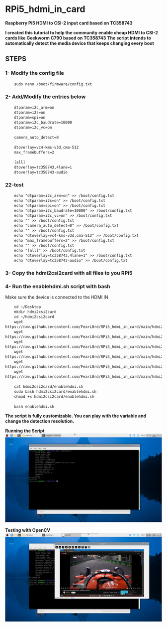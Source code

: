 # RPi5_hdmi_in_card
**Raspberry Pi5 HDMI to CSI-2 input card based on TC358743**

**I created this tutorial to help the community enable cheap HDMI to CSI-2 cards like Geekworm C790 based on TC358743**
**The script intends to automatically detect the media device that keeps changing every boot**

## STEPS

### 1- Modify the config file 
        sudo nano /boot/firmware/config.txt

### 2- Add/Modify the entries below

        dtparam=i2c_arm=on
        dtparam=i2s=on
        dtparam=spi=on
        dtparam=i2c_baudrate=10000
        dtparam=i2c_vc=on
        
        camera_auto_detect=0
        
        dtoverlay=vc4-kms-v3d,cma-512
        max_framebuffers=2

        [all]
        dtoverlay=tc358743,4lane=1
        dtoverlay=tc358743-audio
### 22-test


        echo "dtparam=i2c_arm=on" >> /boot/config.txt
        echo "dtparam=i2s=on" >> /boot/config.txt
        echo "dtparam=spi=on" >> /boot/config.txt
        echo "dtparam=i2c_baudrate=10000" >> /boot/config.txt
        echo "dtparam=i2c_vc=on" >> /boot/config.txt
        echo "" >> /boot/config.txt
        echo "camera_auto_detect=0" >> /boot/config.txt
        echo "" >> /boot/config.txt
        echo "dtoverlay=vc4-kms-v3d,cma-512" >> /boot/config.txt
        echo "max_framebuffers=2" >> /boot/config.txt
        echo "" >> /boot/config.txt
        echo "[all]" >> /boot/config.txt
        echo "dtoverlay=tc358743,4lane=1" >> /boot/config.txt
        echo "dtoverlay=tc358743-audio" >> /boot/config.txt

### 3- Copy the hdmi2csi2card with all files to you RPi5

### 4- Run the enablehdmi.sh script with bash
Make sure the device is connected to the HDMI IN

        cd ~/Desktop
        mkdir hdmi2csi2card
        cd ~/hdmi2csi2card
        wget https://raw.githubusercontent.com/FearL0rd/RPi5_hdmi_in_card/main/hdmi2csi2card/enablehdmi.sh
        wget https://raw.githubusercontent.com/FearL0rd/RPi5_hdmi_in_card/main/hdmi2csi2card/1080p25edid
        wget https://raw.githubusercontent.com/FearL0rd/RPi5_hdmi_in_card/main/hdmi2csi2card/1080p30edid
        wget https://raw.githubusercontent.com/FearL0rd/RPi5_hdmi_in_card/main/hdmi2csi2card/1080p50edid
        wget https://raw.githubusercontent.com/FearL0rd/RPi5_hdmi_in_card/main/hdmi2csi2card/1080p60edid
        wget https://raw.githubusercontent.com/FearL0rd/RPi5_hdmi_in_card/main/hdmi2csi2card/720p60edid
        
        cat hdmi2csi2card/enablehdmi.sh
        sudo bash hdmi2csi2card/enablehdmi.sh
        chmod +x hdmi2csi2card/enablehdmi.sh
        
        bash enablehdmi.sh

**The script is fully customizable. You can play with the variable and change the detection resolution.**

**Running the Script**
![alt text](https://github.com/FearL0rd/RPi5_hdmi_in_card/blob/main/HDMICARDIMG.png?raw=true)

**Testing with OpenCV**
![alt text](https://github.com/FearL0rd/RPi5_hdmi_in_card/blob/main/HDMICARDIMGOPENCV.png?raw=true)

